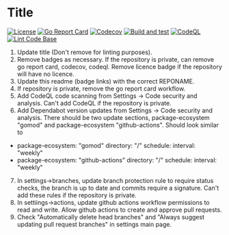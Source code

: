 # Title

[![License](https://img.shields.io/github/license/andrew-field/REPONAME)](./LICENSE)
[![Go Report Card](https://goreportcard.com/badge/github.com/andrew-field/REPONAME)](https://goreportcard.com/report/github.com/andrew-field/REPONAME)
[![Codecov](https://codecov.io/gh/andrew-field/REPONAME/branch/master/graph/badge.svg)](https://codecov.io/gh/andrew-field/REPONAME)
[![Build and test](https://github.com/andrew-field/REPONAME/actions/workflows/build-test.yml/badge.svg)](https://github.com/andrew-field/REPONAME/actions/workflows/build-test.yml)
[![CodeQL](https://github.com/andrew-field/REPONAME/actions/workflows/codeql.yml/badge.svg)](https://github.com/andrew-field/REPONAME/actions/workflows/codeql.yml)
[![Lint Code Base](https://github.com/andrew-field/REPONAME/actions/workflows/linter.yml/badge.svg)](https://github.com/andrew-field/REPONAME/actions/workflows/linter.yml)

1. Update title (Don't remove for linting purposes).
2. Remove badges as necessary. If the repository is private, can remove go report card, codecov, codeql. Remove licence badge if the repository will have no licence.
3. Update this readme (badge links) with the correct REPONAME.
4. If repository is private, remove the go report card workflow.
5. Add CodeQL code scanning from Settings -> Code security and analysis. Can't add CodeQL if the repository is private.
6. Add Dependabot version updates from Settings -> Code security and analysis. There should be two update sections, package-ecosystem "gomod" and package-ecosystem "github-actions". Should look similar to
  - package-ecosystem: "gomod"
    directory: "/"
    schedule:
      interval: "weekly"
  - package-ecosystem: "github-actions"
    directory: "/"
    schedule:
      interval: "weekly"
7. In settings->branches, update branch protection rule to require status checks, the branch is up to date and commits require a signature. Can't add these rules if the repository is private.
8. In settiings->actions, update github actions workflow permissions to read and write. Allow github actions to create and approve pull requests.
9. Check "Automatically delete head branches" and "Always suggest updating pull request branches" in settings main page.
